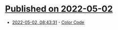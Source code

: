 # [Published on 2022-05-02](index.md)

* [2022-05-02, 08:43:31](https://news.ycombinator.com/item?id=31232672) - [Color Code](https://github.com/igr/color-code)
